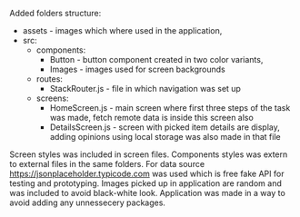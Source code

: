Added folders structure: 
- assets - images which where used in the application,
- src:
    - components: 
        - Button - button component created in two color variants,
        - Images - images used for screen backgrounds
    - routes: 
        - StackRouter.js - file in which navigation was set up
    - screens:
        - HomeScreen.js - main screen where first three steps of the task was made, fetch remote data is inside this screen also
        -  DetailsScreen.js - screen with picked item details are display, adding opinions using local storage was also made in that file

Screen styles was included in screen files.
Components styles was extern to external files in the same folders.
For data source https://jsonplaceholder.typicode.com was used which is free fake API for testing and prototyping.
Images picked up in application are random and was included to avoid black-white look.
Application was made in a way to avoid adding any unnessecery packages.